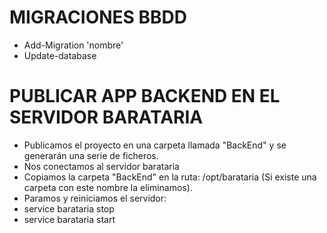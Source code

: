 # MIGRACIONES BBDD
- Add-Migration 'nombre'
- Update-database

# PUBLICAR APP BACKEND EN EL SERVIDOR BARATARIA

- Publicamos el proyecto en una carpeta llamada "BackEnd" y se generarán una serie de ficheros.
- Nos conectamos al servidor barataria
- Copiamos la carpeta "BackEnd" en la ruta: /opt/barataria (Si existe una carpeta con este nombre la eliminamos).
- Paramos y reiniciamos el servidor:
- service barataria stop
- service barataria start



